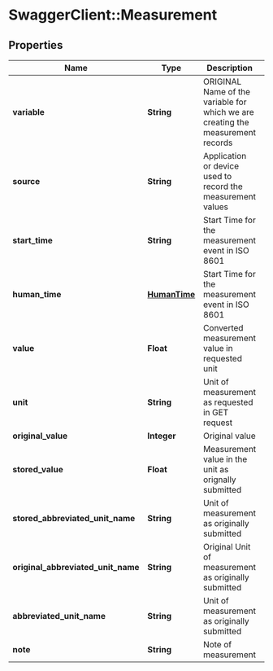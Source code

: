 # SwaggerClient::Measurement

## Properties
Name | Type | Description | Notes
------------ | ------------- | ------------- | -------------
**variable** | **String** | ORIGINAL Name of the variable for which we are creating the measurement records | 
**source** | **String** | Application or device used to record the measurement values | 
**start_time** | **String** | Start Time for the measurement event in ISO 8601 | 
**human_time** | [**HumanTime**](HumanTime.md) | Start Time for the measurement event in ISO 8601 | [optional] 
**value** | **Float** | Converted measurement value in requested unit | 
**unit** | **String** | Unit of measurement as requested in GET request | 
**original_value** | **Integer** | Original value | [optional] 
**stored_value** | **Float** | Measurement value in the unit as orignally submitted | [optional] 
**stored_abbreviated_unit_name** | **String** | Unit of measurement as originally submitted | [optional] 
**original_abbreviated_unit_name** | **String** | Original Unit of measurement as originally submitted | [optional] 
**abbreviated_unit_name** | **String** | Unit of measurement as originally submitted | [optional] 
**note** | **String** | Note of measurement | [optional] 



